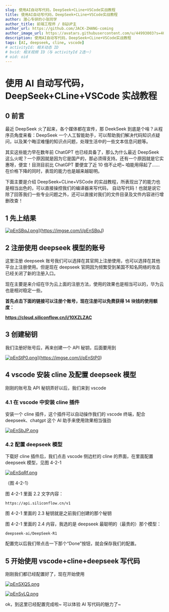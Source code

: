 ```yaml
---
slug: 使用AI自动写代码，DeepSeek+CLine+VSCode实战教程
title: 使用AI自动写代码，DeepSeek+CLine+VSCode实战教程
author: 潜心专研的小张同学
author_title: 前端工程师 / B站UP主
author_url: https://github.com/JACK-ZHANG-coming
author_image_url: https://avatars.githubusercontent.com/u/44993003?s=400&u=02570a73330dd7eeae310b302962c034b2833988&v=4
description: 使用AI自动写代码，DeepSeek+CLine+VSCode实战教程
tags: [AI, deepseek, cline, vscode]
# activityId: 相关动态 ID
# bvid: 相关视频 ID（与 activityId 2选一）
# oid: oid
---
```


# 使用 AI 自动写代码，DeepSeek+CLine+VSCode 实战教程

## 0 前言

最近 DeepSeek 火了起来，各个媒体都在宣传，那 DeekSeek 到底是个啥？从程序员角度来看：DeepSeek 一个人工智能助手，可以帮助我们解决代码知识点疑问，以及某个晦涩难懂的知识点问题，处理生活中的一些文本信息问题等。

其实这些能力早在数年前 ChatGPT 也已经具备了，那么为什么最近 DeepSeek 这么火呢？一个原因就是因为它是国产的，那必须得支持。还有一个原因就是它实惠呀，便宜！目测目前比 ChatGPT 要便宜了近 10 倍不止吧~ 咱能用得起了…… 在价格下降的同时，表现的能力也是越来越聪明。

下面主要是介绍 DeepSeek+CLine+VSCode 的实战教程，所表现出了的能力也是相当出色的，可以直接操控我们的编译器来写代码， 自动写代码！也就是说它除了回答我们一些专业问题之外，还可以直接对我们的文件目录及文件内容进行增删改查！

## 1 先上结果

[![pEnSBqJ.png](https://s21.ax1x.com/2025/02/09/pEnSBqJ.png)](https://imgse.com/i/pEnSBqJ)](https://imgse.com/i/pEnSBqJ)

## 2 注册使用 deepseek 模型的账号

这里注册 deepseek 账号我们可以选择在其官网上注册使用，也可以选择在其他平台上注册使用。但是现在 deepseek 官网因为频繁受到某国不知名网络的攻击已经关闭了新的注册入口。

现在主要是来介绍在华为云上面的注册方法，使用的效果也是相当可以的，华为云也是相对稳定一些。

**首先点击下面的链接可以注册个账号，现在注册可以免费获得 14 块钱的使用额度：**

**https://cloud.siliconflow.cn/i/10XZLZAC**

## 3 创建秘钥

我们注册好账号后，再来创建一个 API 秘钥，后面要用到

[![pEnStP0.png](https://s21.ax1x.com/2025/02/09/pEnStP0.png)](https://imgse.com/i/pEnStP0)](https://imgse.com/i/pEnStP0)

## 4 vscode 安装 cline 及配置 deepseek 模型

刚刚的账号及 API 秘钥弄好以后，我们来到 vscode

### 4.1 在 vscode 中安装 cline 插件

安装一个 cline 插件，这个插件可以自动操作我们的 vscode 终端，配合 deepseek、chatgpt 这个 AI 助手来使用效果相当强劲

[![pEnSbJP.png](https://s21.ax1x.com/2025/02/09/pEnSbJP.png)](https://imgse.com/i/pEnSbJP)

### 4.2 配置 deepseek 模型

下载好 cline 插件后，我们点击 vscode 侧边栏的 cline 的界面，在里面配置 deepseek 模型，见图 4-2-1

[![pEnSqRf.png](https://s21.ax1x.com/2025/02/09/pEnSqRf.png)](https://imgse.com/i/pEnSqRf)

（图 4-2-1）

图 4-2-1 里面 2.2 文字内容：

```
https://api.siliconflow.cn/v1
```

图 4-2-1 里面的 2.3 秘钥就是之前我们创建的那个秘钥

图 4-2-1 里面的 2.4 内容，我选的是 deepseek 最聪明的（最贵的）那个模型：

```
deepseek-ai/DeepSeek-R1
```

配置完以后我们带点击一下那个“Done”按钮，就会保存我们的配置。

## 5 开始使用 vscode+cline+deepseek 写代码

刚刚我们都已经配置好了，现在开始使用

[![pEnSXQS.png](https://s21.ax1x.com/2025/02/09/pEnSXQS.png)](https://imgse.com/i/pEnSXQS)

[![pEnSvLQ.png](https://s21.ax1x.com/2025/02/09/pEnSvLQ.png)](https://imgse.com/i/pEnSvLQ)

ok，到这里已经配置完成啦~ 可以体验 AI 写代码的魅力了~
